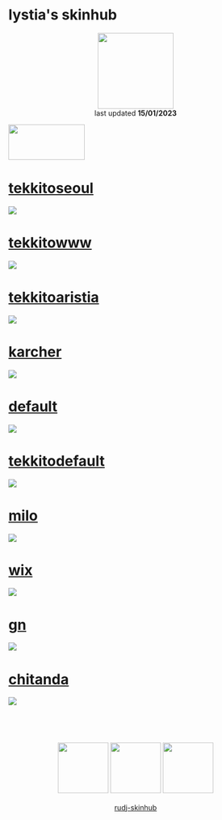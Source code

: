 # lystia's skinhub
<p align="center">
<a href="https://osu.ppy.sh/users/11042418">
  <img src="https://a.ppy.sh/11042418"  
       width="150"
       height="150"></a>
<br>
last updated <b>15/01/2023</b>
</p>

<a href="https://www.youtube.com/watch?v=kbbgypvGPgM">
<img src="https://i.imgur.com/uDyKiLi.png"
       width="151" 
       height="70"/></a>

# [tekkitoseoul](https://github.com/rudj-skinhub/woal/raw/tyfh/lystia/tekkitoseoul.osk)
[![](https://osu.ppy.sh/ss/18374307/ea27)](https://github.com/rudj-skinhub/woal/raw/tyfh/lystia/tekkitoseoul.osk)

# [tekkitowww](https://github.com/rudj-skinhub/woal/raw/tyfh/lystia/tekkitowww.osk)
[![](https://osu.ppy.sh/ss/18374312/d9c1)](https://github.com/rudj-skinhub/woal/raw/tyfh/lystia/tekkitowww.osk)

# [tekkitoaristia](https://github.com/rudj-skinhub/woal/raw/tyfh/lystia/tekkitoaristia.osk)
[![](https://osu.ppy.sh/ss/18374300/c594)](https://github.com/rudj-skinhub/woal/raw/tyfh/lystia/tekkitoaristia.osk)

# [karcher](https://github.com/rudj-skinhub/woal/raw/tyfh/lystia/karcher.osk)
[![](https://osu.ppy.sh/ss/18374295/4b13)](https://github.com/rudj-skinhub/woal/raw/tyfh/lystia/karcher.osk)

# [default](https://github.com/rudj-skinhub/woal/raw/tyfh/lystia/default.osk)
[![](https://osu.ppy.sh/ss/18374277/f6c3)](https://github.com/rudj-skinhub/woal/raw/tyfh/lystia/default.osk)

# [tekkitodefault](https://github.com/rudj-skinhub/woal/raw/tyfh/lystia/tekkitodefault.osk)
[![](https://osu.ppy.sh/ss/18374303/3eff)](https://github.com/rudj-skinhub/woal/raw/tyfh/lystia/tekkitodefault.osk)

# [milo](https://github.com/rudj-skinhub/woal/raw/tyfh/lystia/milo.osk)
[![](https://osu.ppy.sh/ss/18374298/86b1)](https://github.com/rudj-skinhub/woal/raw/tyfh/lystia/milo.osk)

# [wix](https://github.com/rudj-skinhub/woal/raw/tyfh/lystia/wix.osk)
[![](https://osu.ppy.sh/ss/18374315/1b8c)](https://github.com/rudj-skinhub/woal/raw/tyfh/lystia/wix.osk)

# [gn](https://github.com/rudj-skinhub/woal/raw/tyfh/lystia/gn.osk)
[![](https://cdn.discordapp.com/attachments/999367667465068585/1025369923633037332/screenshot014.jpg)](https://github.com/rudj-skinhub/woal/raw/tyfh/lystia/gn.osk)

# [chitanda](https://github.com/rudj-skinhub/woal/raw/tyfh/lystia/chitanda.osk)
[![](https://cdn.discordapp.com/attachments/999367667465068585/1025369988091097130/screenshot009.jpg)](https://github.com/rudj-skinhub/woal/raw/tyfh/lystia/chitanda.osk)

#
<p align="center">
  <br></br>
  <a href="https://www.twitch.tv/lystia_">
  <img src="https://i.imgur.com/HM030lk.png" 
       width="100" 
       height="100"></a>
  <a href="https://www.youtube.com/channel/UCSEBue2BjWWRg3f2Wsm8NYQ">
  <img src="https://i.imgur.com/YWbDUUy.png"  
       width="100" 
       height="100"></a>
  <a href="https://twitter.com/doug_aim">
  <img src="https://i.imgur.com/PUQ5uWf.png" 
       width="100" 
       height="100"></a>
  <br></br>
  <a href="README.md">rudj-skinhub</a>
 </p>
